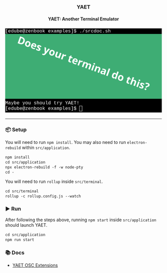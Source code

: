 <h3 align="center">YAET</h3>
<h4 align="center">YAET: Another Terminal Emulator</h4>
<h3 align="center"><img alt="screenshot" src="./doc/scrn.png">
</h3>

<hr>

### 📦 Setup

You will need to run `npm install`. You may also need to run `electron-rebuild`
within `src/application`.

```
npm install
cd src/application
npx electron-rebuild -f -w node-pty
cd -
```

You will need to run `rollup` inside `src/terminal`.

```
cd src/terminal
rollup -c rollup.config.js --watch
```

### ▶️ Run

After following the steps above, running `npm start`
inside `src/application` should launch YAET.

```
cd src/application
npm run start
```
### 📚 Docs

- [YAET OSC Extensions](./doc/OSC.md)